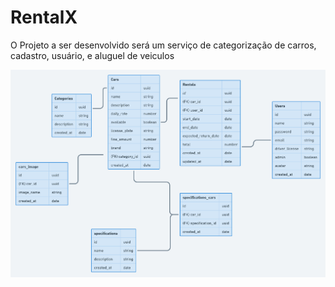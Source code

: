 # RentalX

O Projeto a ser desenvolvido será um serviço de categorização de carros, cadastro, usuário, e aluguel de veiculos

<img src='./assets/diagrama.png'>
